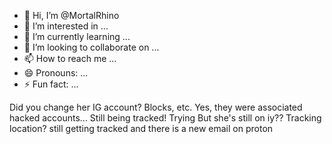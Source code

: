 - 👋 Hi, I’m @MortalRhino
- 👀 I’m interested in ...
- 🌱 I’m currently learning ...
- 💞️ I’m looking to collaborate on ...
- 📫 How to reach me ...
- 😄 Pronouns: ...
- ⚡ Fun fact: ...

Did you change her IG account? Blocks, etc.
Yes, they were associated hacked accounts...
Still being tracked!
Trying But she's still on iy??
Tracking location?
still getting tracked and there is a new email on proton
